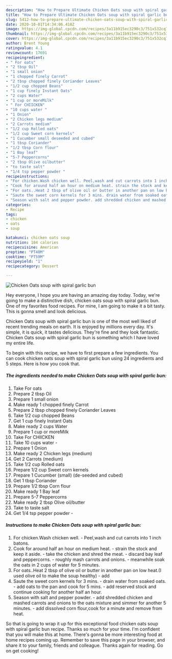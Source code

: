 ```yaml
---
description: "How to Prepare Ultimate Chicken Oats soup with spiral garlic bun"
title: "How to Prepare Ultimate Chicken Oats soup with spiral garlic bun"
slug: 5412-how-to-prepare-ultimate-chicken-oats-soup-with-spiral-garlic-bun
date: 2020-10-01T14:34:06.418Z
image: https://img-global.cpcdn.com/recipes/3a11b915ec3290c3/751x532cq70/chicken-oats-soup-with-spiral-garlic-bun-recipe-main-photo.jpg
thumbnail: https://img-global.cpcdn.com/recipes/3a11b915ec3290c3/751x532cq70/chicken-oats-soup-with-spiral-garlic-bun-recipe-main-photo.jpg
cover: https://img-global.cpcdn.com/recipes/3a11b915ec3290c3/751x532cq70/chicken-oats-soup-with-spiral-garlic-bun-recipe-main-photo.jpg
author: Brent Young
ratingvalue: 4.1
reviewcount: 17691
recipeingredient:
- " For oats"
- "2 tbsp Oil"
- "1 small onion"
- "1 chopped finely Carrot"
- "2 tbsp chopped finely Coriander Leaves"
- "1/2 cup chopped Beans"
- "1 cup finely Instant Oats"
- "2 cups Water"
- "1 cup or moreMilk"
- " For CHIICKEN"
- "10 cups water "
- "1 Onion"
- "2 Chicken legs medium"
- "2 Carrots medium"
- "1/2 cup Rolled oats"
- "1/2 cup Sweet corn kernels"
- "1 Cucumber small deseeded and cubed"
- "1 tbsp Coriander"
- "1/2 tbsp Corn flour"
- "1 Bay leaf"
- "5-7 Peppercorns"
- "2 tbsp Olive oilbutter"
- "to taste salt"
- "1/4 tsp pepper powder "
recipeinstructions:
- "For chicken.Wash chicken well. Peel,wash and cut carrots into 1 inch batons."
- "Cook for around half an hour on medium heat. strain the stock and keep it aside. take the chicken and shred the meat. discard bay leaf and peppercorns. roughly mash carrots and onions. meanwhile soak the oats in 2 cups of water for 5 minutes."
- "For oats..Heat 2 tbsp of olive oil or butter in another pan on low heat.(I used olive oil to make the soup healthy) add"
- "Saute the sweet corn kernels for 3 mins. drain water from soaked oats. add oats to the pan and cook for 5 mins. add reserved stock and continue cooking for another half an hour."
- "Season with salt and pepper powder. add shredded chicken and mashed carrots and onions to the oats mixture and simmer for another 5 minutes. add dissolved corn flour,cook for a minute and remove from heat."
categories:
- Recipe
tags:
- chicken
- oats
- soup

katakunci: chicken oats soup 
nutrition: 184 calories
recipecuisine: American
preptime: "PT40M"
cooktime: "PT59M"
recipeyield: "1"
recipecategory: Dessert

---
```



![Chicken Oats soup with spiral garlic bun](https://img-global.cpcdn.com/recipes/3a11b915ec3290c3/751x532cq70/chicken-oats-soup-with-spiral-garlic-bun-recipe-main-photo.jpg)

Hey everyone, I hope you are having an amazing day today. Today, we're going to make a distinctive dish, chicken oats soup with spiral garlic bun. One of my favorites food recipes. For mine, I am going to make it a bit tasty. This is gonna smell and look delicious.



Chicken Oats soup with spiral garlic bun is one of the most well liked of recent trending meals on earth. It is enjoyed by millions every day. It's simple, it is quick, it tastes delicious. They're fine and they look fantastic. Chicken Oats soup with spiral garlic bun is something which I have loved my entire life.


To begin with this recipe, we have to first prepare a few ingredients. You can cook chicken oats soup with spiral garlic bun using 24 ingredients and 5 steps. Here is how you cook that.

<!--inarticleads1-->

##### The ingredients needed to make Chicken Oats soup with spiral garlic bun:

1. Take  For oats
1. Prepare 2 tbsp Oil
1. Prepare 1 small onion
1. Make ready 1 chopped finely Carrot
1. Prepare 2 tbsp chopped finely Coriander Leaves
1. Take 1/2 cup chopped Beans
1. Get 1 cup finely Instant Oats
1. Make ready 2 cups Water
1. Prepare 1 cup or moreMilk
1. Take  For CHIICKEN
1. Take 10 cups water -
1. Prepare 1 Onion
1. Make ready 2 Chicken legs (medium)
1. Get 2 Carrots (medium)
1. Take 1/2 cup Rolled oats
1. Prepare 1/2 cup Sweet corn kernels
1. Prepare 1 Cucumber (small) (de-seeded and cubed)
1. Get 1 tbsp Coriander
1. Prepare 1/2 tbsp Corn flour
1. Make ready 1 Bay leaf
1. Prepare 5-7 Peppercorns
1. Make ready 2 tbsp Olive oil/butter
1. Take to taste salt
1. Get 1/4 tsp pepper powder -




<!--inarticleads2-->

##### Instructions to make Chicken Oats soup with spiral garlic bun:

1. For chicken.Wash chicken well. - Peel,wash and cut carrots into 1 inch batons.
1. Cook for around half an hour on medium heat. - strain the stock and keep it aside. - take the chicken and shred the meat. - discard bay leaf and peppercorns. - roughly mash carrots and onions. - meanwhile soak the oats in 2 cups of water for 5 minutes.
1. For oats..Heat 2 tbsp of olive oil or butter in another pan on low heat.(I used olive oil to make the soup healthy) - add
1. Saute the sweet corn kernels for 3 mins. - drain water from soaked oats. - add oats to the pan and cook for 5 mins. - add reserved stock and continue cooking for another half an hour.
1. Season with salt and pepper powder. - add shredded chicken and mashed carrots and onions to the oats mixture and simmer for another 5 minutes. - add dissolved corn flour,cook for a minute and remove from heat.




So that is going to wrap it up for this exceptional food chicken oats soup with spiral garlic bun recipe. Thanks so much for your time. I'm confident that you will make this at home. There's gonna be more interesting food at home recipes coming up. Remember to save this page in your browser, and share it to your family, friends and colleague. Thanks again for reading. Go on get cooking!
